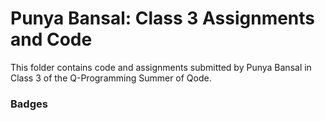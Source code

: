 # Punya Bansal: Class 3 Assignments and Code
This folder contains code and assignments submitted by Punya Bansal in Class 3 of the Q-Programming Summer of Qode.
### Badges